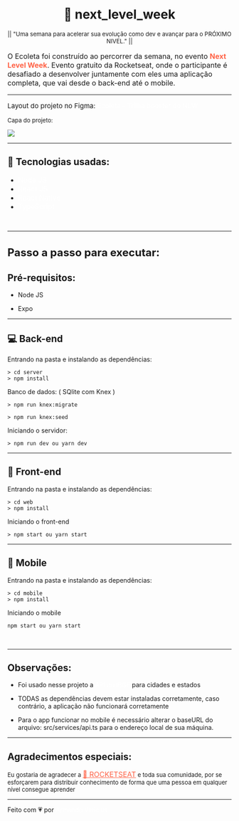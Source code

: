 <h1 align="center"> 🚀 next_level_week </h1>
<p align="center" style="font-size: 13px">|| "Uma semana para acelerar sua evolução como dev e avançar para o PRÓXIMO NIVEL." ||</p>

<p style="font-size: 16px">O Ecoleta foi construído ao percorrer da semana, no evento <strong style="color: tomato">Next Level Week</strong>. Evento gratuito da Rocketseat, onde o participante é desafiado a desenvolver juntamente com eles uma aplicação completa, que vai desde o back-end até o mobile.</p>

<hr>

<p style="font-size: 15px">Layout do projeto no Figma: <a href="https://www.figma.com/file/9TlOcj6l7D05fZhU12xWT3/Ecoleta-Booster?node-id=0%3A1" style="text-decoration: none; color: #FFF">Ecoleta - Trilha booster do NLW</a></p>

<p style="font-size: 13px">Capa do projeto:</p>
<img src="https://i.imgur.com/FQF6iSg.png">

<hr>

<h2>🧠 Tecnologias usadas: </h2>

- <a href="https://nodejs.org/en/" style="text-decoration: none; font-size: 16px; color: #fff;" >Node JS </a>
- <a href="https://pt-br.reactjs.org/" style="text-decoration: none; font-size: 16px; color: #fff;" >React JS </a>
- <a href="https://reactnative.dev/" style="text-decoration: none; font-size: 16px; color: #fff;" >React Native </a>
- <a href="https://www.typescriptlang.org/" style="text-decoration: none; font-size: 16px; color: #fff;" >TypeScript </a>

<br>
<hr>
<h1 style="font-size: 24px">Passo a passo para executar:</h1>
<h2>Pré-requisitos:</h2>

- <p>Node JS</p>
- <p>Expo</p>
<hr>
<h2>💻 Back-end</h2>
<p>Entrando na pasta e instalando as dependências:</p>

```
> cd server
> npm install
```

<p>Banco de dados: ( SQlite com Knex )</p>

```
> npm run knex:migrate
```
```
> npm run knex:seed
```

<p>Iniciando o servidor:</p>

```
> npm run dev ou yarn dev
```
<hr>
<h2>👀 Front-end</h2>
<p>Entrando na pasta e instalando as dependências:</p>

```
> cd web
> npm install
```

<p>Iniciando o front-end</p>

```
> npm start ou yarn start
```
<hr>
<h2>📱 Mobile</h2>
<p>Entrando na pasta e instalando as dependências:</p>

```
> cd mobile
> npm install
```

<p>Iniciando o mobile</p>

```
npm start ou yarn start
```
<br>
<hr>
<h2>Observações:</h2>

 - <p>Foi usado nesse projeto a <a href="https://servicodados.ibge.gov.br/api/docs/localidades?versao=1" style="text-decoration: none; color: #fff">API do IBGE</a> para cidades e estados</p>
 - <p>TODAS as dependências devem estar instaladas corretamente, caso contrário, a aplicação não funcionará corretamente</p>
 - <p>Para o app funcionar no mobile é necessário alterar o baseURL do arquivo: src/services/api.ts para o endereço local de sua máquina.
<hr>
<h2>Agradecimentos especiais:</h2>

<p style="font-size: 13px">Eu gostaria de agradecer a <a href="https://rocketseat.com.br/" style="font-size: 16px; color: tomato">🚀 ROCKETSEAT</a> e toda sua comunidade, por se esforçarem para distribuir conhecimento de forma que uma pessoa em qualquer nível consegue aprender </p>

 <hr>
 Feito com 💗 por <a href="https://github.com/ArmandoVinicius" style="text-decoration: none; color: #FFF">Armando Vinicius</a>
